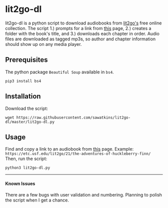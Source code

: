 # lit2go-dl
lit2go-dl is a python script to download audiobooks from [lit2go's](https://etc.usf.edu/lit2go/) free online collection. The script 1.) prompts for a link from [this](https://etc.usf.edu/lit2go/books/) page, 2.) creates a folder with the book's title, and 3.) downloads each chapter in order. Audio files are downloaded as tagged mp3s, so author and chapter information should show up on any media player.

## Prerequisites
The python package `Beautiful Soup` available in `bs4`.

    pip3 install bs4
    
## Installation
Download the script:

    wget https://raw.githubusercontent.com/sawatkins/lit2go-dl/master/lit2go-dl.py

## Usage
Find and copy a link to an audiobook from [this](https://etc.usf.edu/lit2go/books/) page. Example: `https://etc.usf.edu/lit2go/21/the-adventures-of-huckleberry-finn/` Then, run the script:

    python3 lit2go-dl.py


***    
#### Known Issues
There are a few bugs with user validation and numbering. Planning to polish the script when I get a chance.
